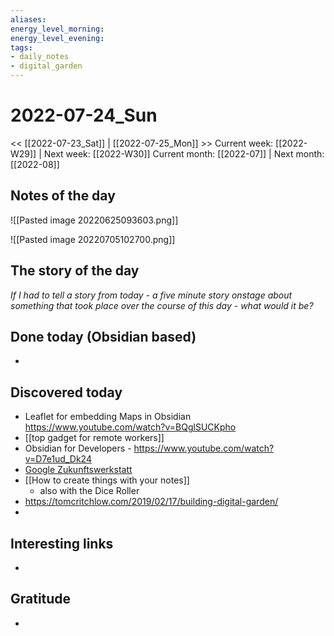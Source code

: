 ```yaml
---
aliases: 
energy_level_morning: 
energy_level_evening: 
tags:
- daily_notes
- digital_garden
---
```


# 2022-07-24_Sun
<< [[2022-07-23_Sat]] | [[2022-07-25_Mon]] >>
Current week: [[2022-W29]] | Next week: [[2022-W30]]
Current month: [[2022-07]] | Next month: [[2022-08]]


## Notes of the day
![[Pasted image 20220625093603.png]]

![[Pasted image 20220705102700.png]]

## The story of the day
*If I had to tell a story from today - a five minute story onstage about something that took place over the course of this day - what would it be?*


## Done today (Obsidian based)
+ 

## Discovered today
+ Leaflet for embedding Maps in  Obsidian https://www.youtube.com/watch?v=BQglSUCKpho
+ [[top  gadget for remote workers]]
+ Obsidian for Developers - https://www.youtube.com/watch?v=D7e1ud_Dk24
+ [Google Zukunftswerkstatt](https://learndigital.withgoogle.com/zukunftswerkstatt/)
+ [[How to create things with your notes]]
	+ also with the Dice Roller
+ https://tomcritchlow.com/2019/02/17/building-digital-garden/
+ 

	
## Interesting links
+ 
## Gratitude
+ 
